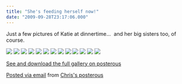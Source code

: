 ```yaml
---
title: "She's feeding herself now!"
date: "2009-09-28T23:17:06.000"
---
```


Just a few pictures of Katie at dinnertime...  and her big sisters too, of course.  

[![](http://posterous.com/getfile/files.posterous.com/chrishubbs/1ikZFwO1uKF08pYsoB7mvadxYP7nqTQgwpL6dppMN1HnTKBHqERjoLYEEry1/DSC_1739.jpg.scaled.500.jpg)](http://posterous.com/getfile/files.posterous.com/chrishubbs/6TZvbjEsGwE3HneZWnvputGHmnhzjEiWn9deWdlSXadKwC9FaW21KgxopQgI/DSC_1739.jpg.scaled.1000.jpg) [![](http://posterous.com/getfile/files.posterous.com/chrishubbs/CV9xtv4XQTrrJGxyiUOEx1pveKA5b4Kw0aajMQ94aLAFt4G0AZLcEQnkdFQ7/DSC_1740.jpg.scaled.500.jpg)](http://posterous.com/getfile/files.posterous.com/chrishubbs/04sN4FWu6ovAhQERIAibde8rLcJsoTSlMUnr9Z1OtFmb2e7p2gtE3cs5GaE4/DSC_1740.jpg.scaled.1000.jpg) [![](http://posterous.com/getfile/files.posterous.com/chrishubbs/nP89VhPxOvIgYtyi9WBxhtsWJ1QhkW4UzjaYKTeOFA6v6IPuuhWCVrCsO63c/DSC_1741.jpg.scaled.500.jpg)](http://posterous.com/getfile/files.posterous.com/chrishubbs/1mX26xNZBhavKhRd8gQ02kZXVk4lHEL7GjSWxgHA2kBeUXyrjroAOSeHp5tR/DSC_1741.jpg.scaled.1000.jpg) [![](http://posterous.com/getfile/files.posterous.com/chrishubbs/2lK0S2BopKWYwNu4MMIWkd2LV07DRI4y8YjSCY2oDoGUpgzSu9mc4gP2kyHJ/DSC_1743.jpg.scaled.500.jpg)](http://posterous.com/getfile/files.posterous.com/chrishubbs/89GsUGZe3UZLdn0xJRQMC9vZuVcNPFFAGnzHZDZBTaMGhbkGQwGTVtziT5H8/DSC_1743.jpg.scaled.1000.jpg) [![](http://posterous.com/getfile/files.posterous.com/chrishubbs/rRwTj2C99MUEXkfUYc9i681qacviFWOpzNxuXiZ56s3DhXnkBf0hr8B4azAu/DSC_1744.jpg.scaled.500.jpg)](http://posterous.com/getfile/files.posterous.com/chrishubbs/WQJKPfM1bDmFhuJubfAuRFveAVhq1KfnQkTovBWI4OZ8slvld52XNHOkJ6hM/DSC_1744.jpg.scaled.1000.jpg) [![](http://posterous.com/getfile/files.posterous.com/chrishubbs/BZGT7Hgj2cGeORmz8EFK65zC7qNRqr5RdzIR0PDp7ufsPMUeghya2o1aSPMo/DSC_1745.jpg.scaled.500.jpg)](http://posterous.com/getfile/files.posterous.com/chrishubbs/8ItDK68OWwMfcFao8QeyzcHUTak8yLinS7qP2cbH0lqsX2pjP3MNJ4o0grU3/DSC_1745.jpg.scaled.1000.jpg) [![](http://posterous.com/getfile/files.posterous.com/chrishubbs/SCFb6mmb27pL5E87j3wqTGvGztA69iHVW1YPmM03uwqE0mCbtOQZXqwlZOYx/DSC_1746.jpg.scaled.500.jpg)](http://posterous.com/getfile/files.posterous.com/chrishubbs/BY8TNMNUQ9ejoXZmV3Fc2ejM2liBDJgXSpwG9VR8A4aNJt7IHtNBNpTY1u0z/DSC_1746.jpg.scaled.1000.jpg) [![](http://posterous.com/getfile/files.posterous.com/chrishubbs/2miEb18HFe1HwKSbClXPWSWXo9uB7LXJ1Erum2fvb8LAv3cugxCJhglWmowa/DSC_1759.jpg.scaled.500.jpg)](http://posterous.com/getfile/files.posterous.com/chrishubbs/cJOOX5DpSYiBOG0s2RfAO6OJ0RzhxBPblp8ogBPiaOf98GnKE1Zdh0I5uuck/DSC_1759.jpg.scaled.1000.jpg) [![](http://posterous.com/getfile/files.posterous.com/chrishubbs/EPZArEk6BzzIVFfbQwCdluv8jeaUzk5KLUqRhuQsTr9nOctrsU0LH2b2oCIz/DSC_1762.jpg.scaled.500.jpg)](http://posterous.com/getfile/files.posterous.com/chrishubbs/uUGvqPWyIohj0BHvdHvbsQZUsp2sDxJFXuO3TGRPgGYdrtmjWqwY9YPnrs1a/DSC_1762.jpg.scaled.1000.jpg) [![](http://posterous.com/getfile/files.posterous.com/chrishubbs/nfvMAjK8WJuKzK1v2g3y5yhnFG5a3EmOiia3N2ipphyiwmz7hSrbVUDuEFcO/DSC_1764.jpg.scaled.500.jpg)](http://posterous.com/getfile/files.posterous.com/chrishubbs/FtfOHnTLrJXHG3otDHqy49DWg2xuIxIXr4ZoQsnqgPxe3DMeUt9fFCFOJnFA/DSC_1764.jpg.scaled.1000.jpg) [![](http://posterous.com/getfile/files.posterous.com/chrishubbs/Uv70YgrA08TaLIg3ETbDtdPeuabnFj0O0so6qV9oxpMoXScsiWRGtlK4dMuH/DSC_1769.jpg.scaled.500.jpg)](http://posterous.com/getfile/files.posterous.com/chrishubbs/huNG7dFEqB1bKnoJW9ekX0lFCxggVsvOb3BHA2KZksUkiIULgc5J5QSSX3dc/DSC_1769.jpg.scaled.1000.jpg) [![](http://posterous.com/getfile/files.posterous.com/chrishubbs/JEYcaGtZm4JulHhcqK5khHw4Zwym1mz0c0CVrLgGH5g7UKU8naAevEb2Oeaa/DSC_1770.jpg.scaled.500.jpg)](http://posterous.com/getfile/files.posterous.com/chrishubbs/tdEoSkWb8QBXdIoWaSB27bbVOiSWOyQZGzEyAegOk3NJSEdXkWepfO1dACvj/DSC_1770.jpg.scaled.1000.jpg) [![](http://posterous.com/getfile/files.posterous.com/chrishubbs/SBLvKtMzp7yncQZBKV6632vlyzmtyG4LbcMoiQpxEPYRjRnQrDTadgd7O8a2/DSC_1772.jpg.scaled.500.jpg)](http://posterous.com/getfile/files.posterous.com/chrishubbs/RVgUcdVxaKSGwjZWVT6QAFVdo5xkKXta6NkB0swGfMufbmLneyZIuy2edRRS/DSC_1772.jpg.scaled.1000.jpg)

[See and download the full gallery on posterous](http://chrishubbs.posterous.com/shes-feeding-herself-now)

[Posted via email](http://posterous.com) from [Chris's posterous](http://chrishubbs.posterous.com/shes-feeding-herself-now)
